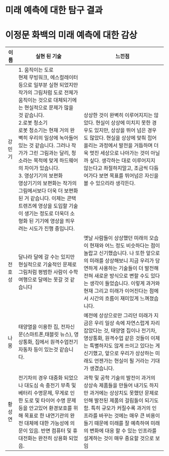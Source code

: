 미래 예측에 대한 탐구 결과
=========================

# 이정문 화백의 미래 예측에 대한 감상

|이름|실현 된 기술|느낀점|
|---|-------------------------------------------------------------------------------------------|-------------------------------|
|강민기|1. 움직이는 도로<br>  현제 무빙워크, 에스컬레이터 등으로 일부분 실현 되었지만 작가의 그림처럼 도로 전체가 움직이는 것으로 대체되기에는 현실적으로 문제가 많을 것 같습니다.<br>2.로봇 청소기<br> 로봇 청소기는 현재 거의 완벽히 우리의 일상에 녹아들어 있는 것 같습니다. 그러나 작가가 그린 그림과는 달리, 청소라는 목적에 맞게 하드웨어의 차이가 있습니다.<br>3. 영상기기의 보편화<br>영상기기의 보편화는 작가의 그림에서보다 더욱 더 보편화 된 거 같습니다. 이제는 콘택트렌즈에 영상을 도입할 기술이 생기는 정도로 더욱더 소형화 된 기기에 영상을 띄우려는 시도가 진행 중입니다.| 상상한 것이 완벽히 이루어지지는 않았다. 현실이 상상에 미치지 못한 경우도 있지만, 상상을 뛰어 넘은 경우도 많았다. 현실을 상상에 맞춰 접어올리는 과정에서 발전을 거듭하며 더욱 멋진 세상으로 나아가는 것이 아닐까 싶다. 생각하는 대로 이루어지지 않는다고 좌절하지말고, 조금씩 다듬어가다 보면 목표를 뛰어넘은 자신을 볼 수 있으리라 생각든다.|
|전호성| 달나라 달에 갈 수는 있지만 현실적으로 기술적인 문제로 그림처럼 평범한 사람이 수학여행으로 달에는 못갈 것 같습니다| 옛날 사람들이 상상했던 미래의 모습이 현재와 어느 정도 비슷하다는 점이 놀랍고 신기했습니다. 나 또한 앞으로의 미래를 상상해보니 지금 우리가 당연하게 사용하는 기술들이 더 발전해 전혀 새로운 방식으로 변할 수도 있다는 생각이 들었습니다. 이렇게 과거와 현재 그리고 미래가 이어진다는 점에서 시간의 흐름이 재미있게 느껴졌습니다.|
|나몽| 태양열을 이용한 집, 전자신문(스마트폰,태블릿 뉴스), 영상통화, 집에서 원격수업전기자동차 등이 있는것 같습니다. | 예전에 상상으로만 그리던 미래가 지금은 우리 일상 속에 자연스럽게 자리 잡았다는 것, 태양열 집이나 전기차, 영상통화, 원격수업 같은 것들이 이제는 특별하지도 않게 쓰이고 있다는 게 신기했고, 앞으로 우리가 상상하는 미래도 언젠가는 현실이 될 거라는 기대가 생겼습니다.|
|황성연|전기차의 경우 대중화 되었으나 대도심 속 충전기 부족 및 베터리 수명문제, 무게로 인한 도로 및 타이어 수명 문제 등을 안고있어 환경보호를 위해 목표로 한 내연기관의 완전 대체에 대한 가능성에 의문이 있음. 반면 컴퓨터 및 휴대전화는 완전히 상용화 되었음.| 과학 및 공학 기술의 발전이 과거의 상상속 제품들을 만들어 내기도 하지만 과거에는 상상치도 못했던 문제로 인해 발전된 제품의 걸림돌이 되기도 함. 특히 규모가 커질수록 과거의 인프라를 바꾸는 것에는 매우 큰 비용이 들기 때문에 미래를 잘 예측하여 미래의 변화에 대응 할 수 있는 인프라를 설계하는 것이 매우 중요할 것으로 보임|
